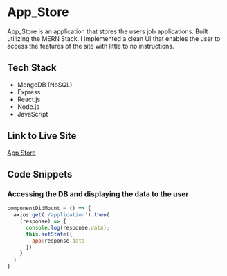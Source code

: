 # App_Store

App_Store is an application that stores the users job applications. Built utilizing the MERN Stack. I implemented a clean UI that enables the user to access the features of the site with little to no instructions.

## Tech Stack
- MongoDB (NoSQL)
- Express
- React.js
- Node.js
- JavaScript

## Link to Live Site
[App Store](https://desolate-beach-16443.herokuapp.com/)

## Code Snippets
### Accessing the DB and displaying the data to the user
```JavaScript
componentDidMount = () => {
  axios.get('/application').then(
    (response) => {
      console.log(response.data);
      this.setState({
        app:response.data
      })
    }
  )
}
```
